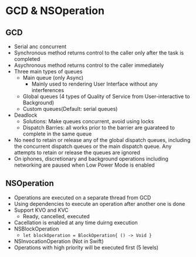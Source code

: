 # GCD & NSOperation

## GCD

- Serial anc concurrent
- Synchronous method returns control to the caller only after the task is completed
- Asychronous method returns control to the caller immediately
- Three main types of queues
  - Main queue (only Async)
    - Mainly used to rendering User Interface without any interferences
  - Global queues (4 types of Quality of Service from User-interactive to Background)
  - Custom queues(Default: serial queues)
- Deadlock 
  - Solutions: Make queues concurrent, avoid using locks
  - Dispatch Barries: all works prior to the barrier are guarateed to complete in the same queue
- No need to retain or release any of the global dispatch queues, including the concurrent dispatch queues or the main dispatch queue. Any attempts to retain or release the queues are ignored
- On iphones, discretionary and background operations including networking are paused when Low Power Mode is enabled



## NSOperation

- Operations are executed on a separate thread from GCD
- Using dependencies to execute an operation after another one is done
- Support KVO and KVC
  - Ready, cancelled, executed 
- Cacellation is enabled at any time duirng execution
- NSBlockOperation
  - ```let blockOperation = BlockOperation{ () -> Void }```
- NSInvocationOperation (Not in Swift)
- Operations with high priority will be executed first (5 levels)







